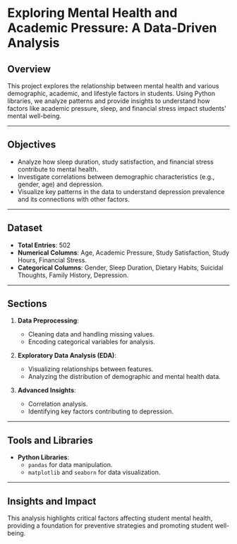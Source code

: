 # Exploring Mental Health and Academic Pressure: A Data-Driven Analysis

## Overview  
This project explores the relationship between mental health and various demographic, academic, and lifestyle factors in students. Using Python libraries, we analyze patterns and provide insights to understand how factors like academic pressure, sleep, and financial stress impact students' mental well-being.

---

## Objectives  
- Analyze how sleep duration, study satisfaction, and financial stress contribute to mental health.  
- Investigate correlations between demographic characteristics (e.g., gender, age) and depression.  
- Visualize key patterns in the data to understand depression prevalence and its connections with other factors.  

---

## Dataset  
- **Total Entries**: 502  
- **Numerical Columns**: Age, Academic Pressure, Study Satisfaction, Study Hours, Financial Stress.  
- **Categorical Columns**: Gender, Sleep Duration, Dietary Habits, Suicidal Thoughts, Family History, Depression.  

---

## Sections  
1. **Data Preprocessing**:  
   - Cleaning data and handling missing values.  
   - Encoding categorical variables for analysis.  

2. **Exploratory Data Analysis (EDA)**:  
   - Visualizing relationships between features.  
   - Analyzing the distribution of demographic and mental health data.  

3. **Advanced Insights**:  
   - Correlation analysis.  
   - Identifying key factors contributing to depression.  

---

## Tools and Libraries  
- **Python Libraries**:  
  - `pandas` for data manipulation.  
  - `matplotlib` and `seaborn` for data visualization.  

---

## Insights and Impact  
This analysis highlights critical factors affecting student mental health, providing a foundation for preventive strategies and promoting student well-being.  
